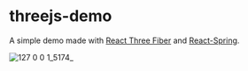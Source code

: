 # threejs-demo

A simple demo made with [React Three Fiber](https://docs.pmnd.rs/react-three-fiber/getting-started/introduction) and [React-Spring](https://react-spring.dev/).

![127 0 0 1_5174_](https://user-images.githubusercontent.com/41782453/196933547-fb666c66-4323-4ec3-8def-f995454f1fa0.png)
